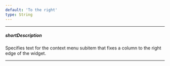 ```yaml
---
default: 'To the right'
type: String
---
```

---
##### shortDescription
Specifies text for the context menu subitem that fixes a column to the right edge of the widget.

---
